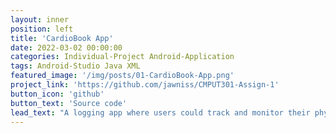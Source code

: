 ```yaml
---
layout: inner
position: left
title: 'CardioBook App'
date: 2022-03-02 00:00:00
categories: Individual-Project Android-Application
tags: Android-Studio Java XML
featured_image: '/img/posts/01-CardioBook-App.png'
project_link: 'https://github.com/jawniss/CMPUT301-Assign-1'
button_icon: 'github'
button_text: 'Source code'
lead_text: "A logging app where users could track and monitor their physical exercise over a period of time. Users could create a new record for their daily activities, logging data such as the date and duration, as well as any notes. All records could then be viewed, edited, or deleted at any time by the user. The records were stored in the phone's internal storage so that no data was lost between device and app restarts."
---
```

